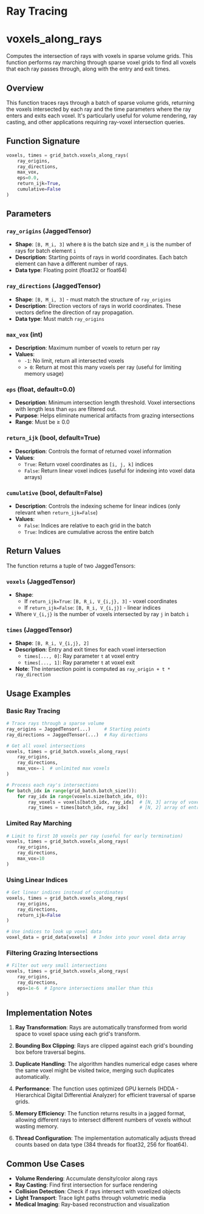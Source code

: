 # Ray Tracing

# voxels_along_rays

Computes the intersection of rays with voxels in sparse volume grids. This function performs ray marching through sparse voxel grids to find all voxels that each ray passes through, along with the entry and exit times.

## Overview

This function traces rays through a batch of sparse volume grids, returning the voxels intersected by each ray and the time parameters where the ray enters and exits each voxel. It's particularly useful for volume rendering, ray casting, and other applications requiring ray-voxel intersection queries.

## Function Signature

```python notest
voxels, times = grid_batch.voxels_along_rays(
    ray_origins,
    ray_directions,
    max_vox,
    eps=0.0,
    return_ijk=True,
    cumulative=False
)
```

## Parameters

### `ray_origins` (JaggedTensor)
- **Shape**: `[B, M_i, 3]` where `B` is the batch size and `M_i` is the number of rays for batch element `i`
- **Description**: Starting points of rays in world coordinates. Each batch element can have a different number of rays.
- **Data type**: Floating point (float32 or float64)

### `ray_directions` (JaggedTensor)
- **Shape**: `[B, M_i, 3]` - must match the structure of `ray_origins`
- **Description**: Direction vectors of rays in world coordinates. These vectors define the direction of ray propagation.
- **Data type**: Must match `ray_origins`

### `max_vox` (int)
- **Description**: Maximum number of voxels to return per ray
- **Values**:
  - `-1`: No limit, return all intersected voxels
  - `> 0`: Return at most this many voxels per ray (useful for limiting memory usage)

### `eps` (float, default=0.0)
- **Description**: Minimum intersection length threshold. Voxel intersections with length less than `eps` are filtered out.
- **Purpose**: Helps eliminate numerical artifacts from grazing intersections
- **Range**: Must be ≥ 0.0

### `return_ijk` (bool, default=True)
- **Description**: Controls the format of returned voxel information
- **Values**:
  - `True`: Return voxel coordinates as `[i, j, k]` indices
  - `False`: Return linear voxel indices (useful for indexing into voxel data arrays)

### `cumulative` (bool, default=False)
- **Description**: Controls the indexing scheme for linear indices (only relevant when `return_ijk=False`)
- **Values**:
  - `False`: Indices are relative to each grid in the batch
  - `True`: Indices are cumulative across the entire batch

## Return Values

The function returns a tuple of two JaggedTensors:

### `voxels` (JaggedTensor)
- **Shape**:
  - If `return_ijk=True`: `[B, R_i, V_{i,j}, 3]` - voxel coordinates
  - If `return_ijk=False`: `[B, R_i, V_{i,j}]` - linear indices
- Where `V_{i,j}` is the number of voxels intersected by ray `j` in batch `i`

### `times` (JaggedTensor)
- **Shape**: `[B, R_i, V_{i,j}, 2]`
- **Description**: Entry and exit times for each voxel intersection
  - `times[..., 0]`: Ray parameter `t` at voxel entry
  - `times[..., 1]`: Ray parameter `t` at voxel exit
- **Note**: The intersection point is computed as `ray_origin + t * ray_direction`

## Usage Examples

### Basic Ray Tracing
```python notest
# Trace rays through a sparse volume
ray_origins = JaggedTensor(...)     # Starting points
ray_directions = JaggedTensor(...)  # Ray directions

# Get all voxel intersections
voxels, times = grid_batch.voxels_along_rays(
    ray_origins,
    ray_directions,
    max_vox=-1  # unlimited max voxels
)

# Process each ray's intersections
for batch_idx in range(grid_batch.batch_size()):
    for ray_idx in range(voxels.size(batch_idx, 0)):
        ray_voxels = voxels[batch_idx, ray_idx]  # [N, 3] array of voxel coords
        ray_times = times[batch_idx, ray_idx]    # [N, 2] array of entry/exit times
```

### Limited Ray Marching
```python notest
# Limit to first 10 voxels per ray (useful for early termination)
voxels, times = grid_batch.voxels_along_rays(
    ray_origins,
    ray_directions,
    max_vox=10
)
```

### Using Linear Indices
```python notest
# Get linear indices instead of coordinates
voxels, times = grid_batch.voxels_along_rays(
    ray_origins,
    ray_directions,
    return_ijk=False
)

# Use indices to look up voxel data
voxel_data = grid_data[voxels]  # Index into your voxel data array
```

### Filtering Grazing Intersections
```python notest
# Filter out very small intersections
voxels, times = grid_batch.voxels_along_rays(
    ray_origins,
    ray_directions,
    eps=1e-6  # Ignore intersections smaller than this
)
```

## Implementation Notes

1. **Ray Transformation**: Rays are automatically transformed from world space to voxel space using each grid's transform.

2. **Bounding Box Clipping**: Rays are clipped against each grid's bounding box before traversal begins.

3. **Duplicate Handling**: The algorithm handles numerical edge cases where the same voxel might be visited twice, merging such duplicates automatically.

4. **Performance**: The function uses optimized GPU kernels (HDDA - Hierarchical Digital Differential Analyzer) for efficient traversal of sparse grids.

5. **Memory Efficiency**: The function returns results in a jagged format, allowing different rays to intersect different numbers of voxels without wasting memory.

6. **Thread Configuration**: The implementation automatically adjusts thread counts based on data type (384 threads for float32, 256 for float64).

## Common Use Cases

- **Volume Rendering**: Accumulate density/color along rays
- **Ray Casting**: Find first intersection for surface rendering
- **Collision Detection**: Check if rays intersect with voxelized objects
- **Light Transport**: Trace light paths through volumetric media
- **Medical Imaging**: Ray-based reconstruction and visualization
